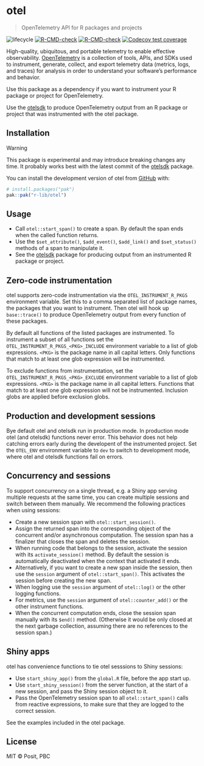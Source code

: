 
<!-- README.md is generated from README.Rmd. Please edit that file -->

# otel

> OpenTelemetry API for R packages and projects

<!-- badges: start -->

![lifecycle](https://lifecycle.r-lib.org/articles/figures/lifecycle-experimental.svg)
[![R-CMD-check](https://github.com/r-lib/otel/actions/workflows/R-CMD-check.yaml/badge.svg)](https://github.com/r-lib/otel/actions/workflows/R-CMD-check.yaml)
[![R-CMD-check](https://github.com/r-lib/otel/actions/workflows/R-CMD-check.yaml/badge.svg)](https://github.com/r-lib/otel/actions/workflows/R-CMD-check.yaml)
[![Codecov test
coverage](https://codecov.io/gh/r-lib/otel/graph/badge.svg)](https://app.codecov.io/gh/r-lib/otel)
<!-- badges: end -->

High-quality, ubiquitous, and portable telemetry to enable effective
observability. [OpenTelemetry](https://opentelemetry.io/docs/) is a
collection of tools, APIs, and SDKs used to instrument, generate,
collect, and export telemetry data (metrics, logs, and traces) for
analysis in order to understand your software’s performance and
behavior.

Use this package as a dependency if you want to instrument your R
package or project for OpenTelemetry.

Use the [otelsdk](https://github.com/r-lib/otelsdk) to produce
OpenTelemetry output from an R package or project that was instrumented
with the otel package.

## Installation

> [!WARNING]
> This package is experimental and may introduce breaking
> changes any time. It probably works best with the latest commit of the
> [otelsdk](https://github.com/r-lib/otelsdk) package.

You can install the development version of otel from
[GitHub](https://github.com/) with:

``` r
# install.packages("pak")
pak::pak("r-lib/otel")
```

## Usage

- Call `otel::start_span()` to create a span. By default the span ends
  when the called function returns.
- Use the `$set_attribute()`, `$add_event()`, `$add_link()` and
  `$set_status()` methods of a span to manipulate it.
- See the [otelsdk](https://github.com/r-lib/otelsdk) package for
  producing output from an instrumented R package or project.

## Zero-code instrumentation

otel supports zero-code instrumentation via the `OTEL_INSTRUMENT_R_PKGS`
environment variable. Set this to a comma separated list of package
names, the packages that you want to instrument. Then otel will hook up
`base::trace()` to produce OpenTelemetry output from every function of
these packages.

By default all functions of the listed packages are instrumented. To
instrument a subset of all functions set the
`OTEL_INSTRUMENT_R_PKGS_<PKG>_INCLUDE` environment variable to a list of
glob expressions. `<PKG>` is the package name in all capital letters.
Only functions that match to at least one glob expression will be
instrumented.

To exclude functions from instrumentation, set the
`OTEL_INSTRUMENT_R_PKGS_<PKG>_EXCLUDE` environment variable to a list of
glob expressions. `<PKG>` is the package name in all capital letters.
Functions that match to at least one glob expression will not be
instrumented. Inclusion globs are applied before exclusion globs.

## Production and development sessions

Bye default otel and otelsdk run in production mode. In production mode
otel (and otelsdk) functions never error. This behavior does not help
catching errors early during the developent of the instrumented project.
Set the `OTEL_ENV` environment variable to `dev` to switch to
development mode, where otel and otelsdk functions fail on errors.

## Concurrency and sessions

To support concurrency on a single thread, e.g. a Shiny app serving
multiple requests at the same time, you can create multiple sessions and
switch between them manually. We recommend the following practices when
using sessions:

- Create a new session span with `otel::start_session()`.
- Assign the returned span into the corresponding object of the
  concurrent and/or asynchronous computation. The session span has a
  finalizer that closes the span and deletes the session.
- When running code that belongs to the session, activate the session
  with its `activate_session()` method. By default the session is
  automatically deactivated when the context that activated it ends.
- Alternatively, if you want to create a new span inside the session,
  then use the `session` argument of `otel::start_span()`. This
  activates the session before creating the new span.
- When logging use the `session` argument of `otel::log()` or the other
  logging functions.
- For metrics, use the `session` argument of `otel::counter_add()` or
  the other instrument functions.
- When the concurrent computation ends, close the session span manually
  with its `$end()` method. (Otherwise it would be only closed at the
  next garbage collection, assuming there are no references to the
  session span.)

## Shiny apps

otel has convenience functions to tie otel sesssions to Shiny sessions:

- Use `start_shiny_app()` from the `global.R` file, before the app start
  up.
- Use `start_shiny_session()` from the server function, at the start of
  a new session, and pass the Shiny session object to it.
- Pass the OpenTelemetry session span to all `otel::start_span()` calls
  from reactive expressions, to make sure that they are logged to the
  correct session.

See the examples included in the otel package.

## License

MIT © Posit, PBC
